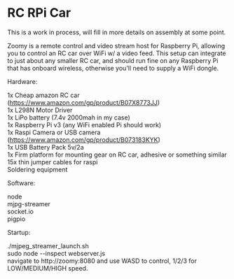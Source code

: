 # RC RPi Car

This is a work in process, will fill in more details on assembly at some point.  

Zoomy is a remote control and video stream host for Raspberry Pi, allowing you to control an RC car over WiFi w/ a video feed. This setup can integrate to just about any smaller RC car, and should run fine on any Raspberry Pi that has onboard wireless, otherwise you'll need to supply a WiFi dongle. 

Hardware:  

 1x Cheap amazon RC car (https://www.amazon.com/gp/product/B07X8773JJ)     
 1x L298N Motor Driver  
 1x LiPo battery (7.4v 2000mah in my case)  
 1x Raspberry Pi v3 (any WiFi enabled Pi should work)  
 1x Raspi Camera or USB camera (https://www.amazon.com/gp/product/B073183KYK)   
 1x USB Battery Pack 5v/2a  
 1x Firm platform for mounting gear on RC car, adhesive or something similar  
 15x thin jumper cables for raspi  
 Soldering equipment  
 
Software:  

node  
mjpg-streamer  
socket.io  
pigpio  

Startup:  

./mjpeg_streamer_launch.sh  
sudo node --inspect webserver.js  
navigate to http://zoomy:8080 and use WASD to control, 1/2/3 for LOW/MEDIUM/HIGH speed.
